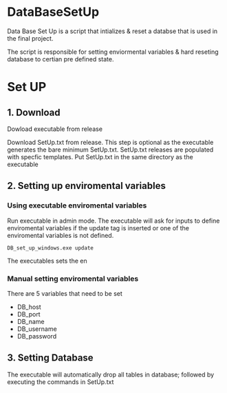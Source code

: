 # DataBaseSetUp
Data Base Set Up is a script that intializes & reset a databse that is used in the final project.

The script is responsible for setting enviormental variables & hard reseting database to certian pre defined state.

# Set UP

## 1. Download

Dowload executable from release

Download SetUp.txt from release. This step is optional as the executable generates the bare minimum SetUp.txt. SetUp.txt releases are populated with specfic templates.
Put SetUp.txt in the same directory as the executable

## 2. Setting up enviromental variables

### Using executable enviromental variables

Run executable in admin mode. The executable will ask for inputs to define enviromental variables if the update tag is inserted or one of the enviromental variables is not defined.

```
DB_set_up_windows.exe update
```

The executables sets the en

### Manual setting enviromental variables

There are 5 variables that need to be set
 - DB_host
 - DB_port
 - DB_name
 - DB_username
 - DB_password

## 3. Setting Database

The executable will automatically drop all tables in database; followed by executing the commands in SetUp.txt
